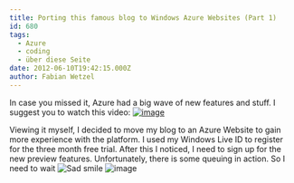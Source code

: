 ```yaml
---
title: Porting this famous blog to Windows Azure Websites (Part 1)
id: 680
tags:
  - Azure
  - coding
  - über diese Seite
date: 2012-06-10T19:42:15.000Z
author: Fabian Wetzel
---
```


In case you missed it, Azure had a big wave of new features and stuff. I suggest you to watch this video: [![image](https://az275061.vo.msecnd.net/blogmedia/2012/06/image87.png "image")](http://www.meetwindowsazure.com/Conversations)

Viewing it myself, I decided to move my blog to an Azure Website to gain more experience with the platform. I used my Windows Live ID to register for the three month free trial. After this I noticed, I need to sign up for the new preview features. Unfortunately, there is some queuing in action. So I need to wait ![Sad smile](https://az275061.vo.msecnd.net/blogmedia/2012/06/wlEmoticon-sadsmile1.png)
 ![image](https://az275061.vo.msecnd.net/blogmedia/2012/06/image88.png "image")
